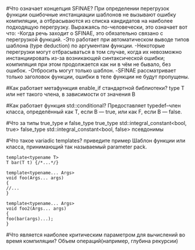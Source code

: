 #Что означает концепция SFINAE?
    При определении перегрузок функции ошибочные инстанциации шаблонов не вызывают ошибку компиляции, 
    а отбрасываются из списка кандидатов на наиболее подходящую перегрузку. Выражаясь по-человечески, это означает вот что:
    -Когда речь заходит о SFINAE, это обязательно связано с перегрузкой функций.
    -Это работает при автоматическом выводе типов шаблона (type deduction) по аргументам функции.
    -Некоторые перегрузки могут отбрасываться в том случае, когда их невозможно инстанциировать из-за возникающей синтаксической ошибки; компиляция при этом продолжается как ни в чём не бывало, без ошибок.
    -Отбросить могут только шаблон.
    -SFINAE рассматривает только заголовок функции, ошибки в теле функции не будут пропущены.

#Как работает метафункция enable_if стандартной библиотеки?
        type	T или нет такого члена, в зависимости от значения B




#Как работает функция std::conditional?
        Предоставляет typedef–член класса, определённый как T, если B — true, или как F, если B — false.

#Что за типы true_type и false_type
        true_type	std::integral_constant<bool, true>
        false_type	std::integral_constant<bool, false>
        псевдонимы



#Что такое variadic templates? приведите пример
    Шаблон функции или класса, принимающий так называемый parameter pack. 

    template<typename T>
    T bar(T t) {/*...*/}
    
    template<typename... Args>
    void foo(Args... args)
    {
    //...
    }
    
    template<typename... Args>
    void foo2(Args... args)
    {
    foo(bar(args)...);
    }


#Что является наиболее критическим параметром для вычислений во время компиляции?
        Объем операций(например, глубина рекурсии)